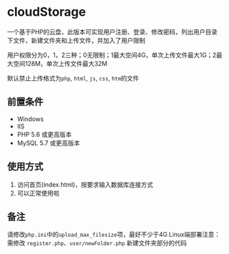# cloudStorage

一个基于PHP的云盘，此版本可实现用户注册、登录、修改密码，列出用户目录下文件，新建文件夹和上传文件，并加入了用户限制

用户权限分为0，1，2三种；0无限制；1最大空间4G，单次上传文件最大1G；2最大空间128M，单次上传文件最大32M

默认禁止上传格式为`php`, `html`, `js`, `css`, `htm`的文件

## 前置条件

- Windows
- IIS
- PHP 5.6 或更高版本
- MySQL 5.7 或更高版本

## 使用方式

1. 访问首页(index.html)，按要求输入数据库连接方式
2. 可以正常使用啦

## 备注

请修改`php.ini`中的`upload_max_filesize`项，最好不少于4G
Linux端部署注意：需修改 `register.php`、`user/newFolder.php` 新建文件夹部分的代码
